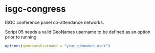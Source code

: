 # isgc-congress
ISGC conference panel co-attendance networks. 

Script 05 needs a valid GeoNames username to be defined as an option prior to running:

```r
options(geonamesUsername = "your_geonames_user")
```



